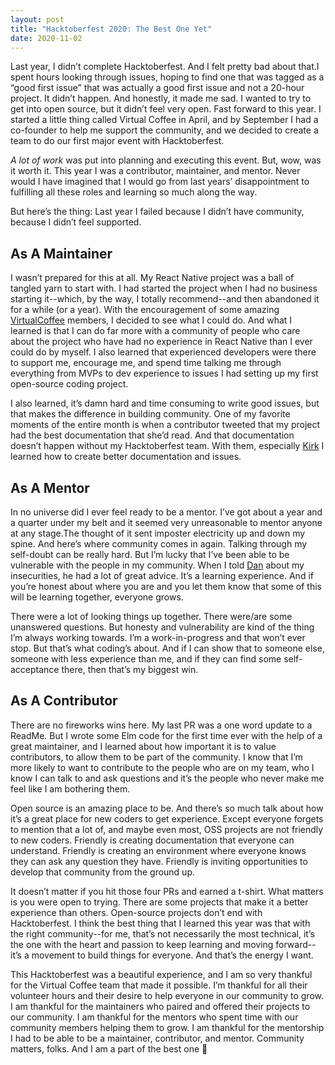 ```yaml
---
layout: post
title: "Hacktoberfest 2020: The Best One Yet"
date: 2020-11-02
---
```


Last year, I didn’t complete Hacktoberfest. And I felt pretty bad about that.I spent hours looking through issues, hoping to find one that was tagged as a “good first issue” that was actually a good first issue and not a 20-hour project. It didn’t happen. And honestly, it made me sad. I wanted to try to get into open source, but it didn’t feel very open. Fast forward to this year. I started a little thing called Virtual Coffee in April, and by September I had a co-founder to help me support the community, and we decided to create a team to do our first major event with Hacktoberfest.

_A lot of work_ was put into planning and executing this event. But, wow, was it worth it. This year I was a contributor, maintainer, and mentor. Never would I have imagined that I would go from last years’ disappointment to fulfilling all these roles and learning so much along the way.

But here’s the thing: Last year I failed because I didn’t have community, because I didn’t feel supported.

## As A Maintainer

I wasn’t prepared for this at all. My React Native project was a ball of tangled yarn to start with. I had started the project when I had no business starting it--which, by the way, I totally recommend--and then abandoned it for a while (or a year). With the encouragement of some amazing [VirtualCoffee](VirtualCoffee.io) members, I decided to see what I could do. And what I learned is that I can do far more with a community of people who care about the project who have had no experience in React Native than I ever could do by myself. I also learned that experienced developers were there to support me, encourage me, and spend time talking me through everything from MVPs to dev experience to issues I had setting up my first open-source coding project.

I also learned, it’s damn hard and time consuming to write good issues, but that makes the difference in building community. One of my favorite moments of the entire month is when a contributor tweeted that my project had the best documentation that she’d read. And that documentation doesn’t happen without my Hacktoberfest team. With them, especially [Kirk](https://twitter.com/tkshillinz) I learned how to create better documentation and issues.

## As A Mentor

In no universe did I ever feel ready to be a mentor. I’ve got about a year and a quarter under my belt and it seemed very unreasonable to mentor anyone at any stage.The thought of it sent imposter electricity up and down my spine. And here’s where community comes in again. Talking through my self-doubt can be really hard. But I’m lucky that I’ve been able to be vulnerable with the people in my community. When I told [Dan](https://twitter.com/danieltott) about my insecurities, he had a lot of great advice. It’s a learning experience. And if you’re honest about where you are and you let them know that some of this will be learning together, everyone grows.

There were a lot of looking things up together. There were/are some unanswered questions. But honesty and vulnerability are kind of the thing I’m always working towards. I’m a work-in-progress and that won’t ever stop. But that’s what coding’s about. And if I can show that to someone else, someone with less experience than me, and if they can find some self-acceptance there, then that’s my biggest win.

## As A Contributor

There are no fireworks wins here. My last PR was a one word update to a ReadMe. But I wrote some Elm code for the first time ever with the help of a great maintainer, and I learned about how important it is to value contributors, to allow them to be part of the community. I know that I’m more likely to want to contribute to the people who are on my team, who I know I can talk to and ask questions and it’s the people who never make me feel like I am bothering them.

Open source is an amazing place to be. And there’s so much talk about how it’s a great place for new coders to get experience. Except everyone forgets to mention that a lot of, and maybe even most, OSS projects are not friendly to new coders. Friendly is creating documentation that everyone can understand. Friendly is creating an environment where everyone knows they can ask any question they have. Friendly is inviting opportunities to develop that community from the ground up.

It doesn’t matter if you hit those four PRs and earned a t-shirt. What matters is you were open to trying. There are some projects that make it a better experience than others. Open-source projects don’t end with Hacktoberfest. I think the best thing that I learned this year was that with the right community--for me, that’s not necessarily the most technical, it’s the one with the heart and passion to keep learning and moving forward--it’s a movement to build things for everyone. And that’s the energy I want.

This Hacktoberfest was a beautiful experience, and I am so very thankful for the Virtual Coffee team that made it possible. I’m thankful for all their volunteer hours and their desire to help everyone in our community to grow. I am thankful for the maintainers who paired and offered their projects to our community. I am thankful for the mentors who spent time with our community members helping them to grow. I am thankful for the mentorship I had to be able to be a maintainer, contributor, and mentor. Community matters, folks. And I am a part of the best one :sparkling_heart:
